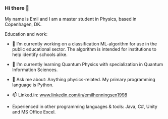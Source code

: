 ### Hi there 👋

My name is Emil and I am a master student in Physics, based in Copenhagen, DK. 

Education and work:
- 🔭 I’m currently working on a classification ML-algorithm for use in the public educational sector. The algorithm is intended for institutions to help identify schools alike. 
- 🌱 I’m currently learning Quantum Physics with specialization in Quantum Information Sciences.

- 💬 Ask me about: Anything physics-related. My primary programming language is Python. 

- 📫 Linked.in: www.linkedin.com/in/emilhenningsen1998

- Experienced in other programming languages & tools: Java, C#, Unity and MS Office Excel. 
